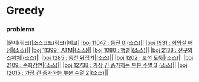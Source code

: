# Greedy

### problems

|문제(링크)|소스코드(링크)|비고|
|[boj 11047 : 동전 0](https://www.acmicpc.net/prblem/11047)|[(소스)]()||
|[boj 1931 : 회의실 배정](https://www.acmicpc.net/prblem/1931)|[(소스)]()||
|[boj 11399 : ATM](https://www.acmicpc.net/prblem/11399)|[(소스)]()||
|[boj 1080 : 행렬](https://www.acmicpc.net/prblem/1080)|[(소스)]()||
|[boj 2138 : 전구와 스위치](https://www.acmicpc.net/prblem/2138)|[(소스)]()||
|[boj 1285 : 동전 뒤집기](https://www.acmicpc.net/prblem/1285)|[(소스)]()||
|[boj 1202 : 보석 도둑](https://www.acmicpc.net/prblem/1202)|[(소스)]()||
|[boj 2109 : 순회강연](https://www.acmicpc.net/prblem/2109)|[(소스)]()||
|[boj 12738 : 가장 긴 증가하는 부분 수열 3](https://www.acmicpc.net/prblem/12738)|[(소스)]()||
|[boj 12015 : 가장 긴 증가하는 부분 수열 2](https://www.acmicpc.net/prblem/12015)|[(소스)]()||
